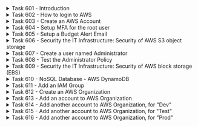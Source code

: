 <details>
<summary>Task 601 - Introduction</summary>
This course is all about IT Infrastructure Security, and again IT Infrastructure includes:

1. Compute
2. Storage
3. Networking, and
4. Security

We could also think as IT Infrastructure as the first three, and we need to implement IT Infrastructure security for all three.  

1. Compute (and related security)
2. Storage (and related security)
3. Networking (and related security)
4. Security (there will always some other security controls that don't fit into the above)

If there are any mistakes in these hands-on labs, try on your own to debug the problem, then send me the problem and solution, thanks!

Good Luck!  Teacher Todd
</details>

<details>
<summary>Task 602 - How to login to AWS</summary>
You will need to be able to login to multiple AWS accounts simultaneously.  If you have just one web browser window open with multiple AWS login tabs open, they will conflict and cause problems for AWS.  You will receive a message that you have to login again in the conflicting browser tabs.  So, it is recommended that you do the following instead, for for hands-on labs.

When you want to have your Web browser open tabs for multiple AWS logins, instead you should open completly separate Web browser windows, for example with Chrome incognito or Firefox private window options.  Or in Chrome, you can different users, and then then the different windows (one for each user) will not conflict.  This lets you switch back and forth between you two AWS accounts, very quickly.

We're going to first have some hands-on labs, where you will create a new account, and you will need the following windows open, in one or another hands-on lab:

1. AWS Management account, logged in as root
2. AWS Management account, logged in as administrator
3. AWS Management account, logged in as a normal user, with your student-id (later)

After many hours I've realized that it is impossible for you to learn the AWS Organizations service or the AWS IAM Identity service without getting some hands-on experience.  Even when I created my AWS Oganization and created my AWS Identity service, I can't give you permissions for either AWS Organizations or AWS Identity service, without giving you too permisive access.

So, students will create their own AWS accounts, to be used for AWS Organizations and AWS IAM Identity Center.  However, first you will learn something which is much easier to learn, which is account based IAM inline policies (with just users, groups, roles, and inline policies).
</details>

<details>
<summary>Task 603 - Create an AWS Account</summary>
To do many of the hands-on labs, you'll need one or more brand new AWS accounts to work with.

It is recommended that all students create their own AWS account, which will be used to perform hands-on labs, for the AWS IAM, AWS Organizations, and AWS IAM Identity Center hands-on labs.  If you create an AWS account, and this is the first AWS account you create, you will get the "free tier" service, and get many free services for 12 months, which is great since your AWS Academy accounts will close soon after the course is over, in January.

To create an AWS account, you will need a credit card, for verification, and to pay for any services that you use, that cost money.  Many AWS services are free for the first 12 months, but it can be tricky.  For example, they give you one free Linux server, but you can only have it configured with 1GB, not 2GB.  So, if you start a Linux server with 2GB, they will charge your credit card.  So, I suggest that you only use the AWS accounts you create for testing AWS Organizations, IAM, and IAM Identity Center policies, since they are all free.  All of the hands-on labs I ask you to do with your own account are free.  If you have one, use a virtual credit card, where you can set the limit very low, like 10kr, in case someone abuses your AWS account, or you make a mistake.

If you don't want to create an AWS account, that is not problem, you just need to join a study buddy group, where at least one student creates an account and agrees to do hands-on labs with you, possibly via zoom.  Since some students may not want to create an account, I will now allow five students per study buddy group, so that if you don't want to create an account, you can more easily find a group who created an account.  

Please update Canvas > Collaboratiion > Student Information, with a decision if you will create an AWS Account, and change your student buddy groups, as required, so, that you are in a group with a student who will have an AWS account.  On Tuesday, December 5th, you can use the Canvas chat to find a student to join, who has an AWS account that they signed up for.

For services that cost AWS money/credits, like EC2, you should continue to use your free 100 USD in credits, on the AWS Academy server.

If you use an eamil account that supports plus addresses, such as with gmail.com, you should use a plus addresses for your AWS accounts.  So, if you have an gmail address "me@gmail.com", you can use the address "me+Aws-Management@gmail.com", for the new account.  With this name, when you receive emails from AWS, from looking at the sent to email address, you'll know which AWS account it is concerning.

To create first account that you will create, surf to: [AWS](https://Aws.com), and click "Create account" in the upper right.  Then follow the instructions.  For the account name, choose "Management".
</details>

<details>
<summary>Task 604 - Setup MFA for the root user</summary>
If there was a virus on your computer and they could access your new AWS Management root user account credentials, they would be able to spin up lots of EC2 instances and run bitcoin minings applications, which might cost you a lot of money.  So, to prevent this, for you, and for the company you work for in the future, you will now learn to setup MFA on the AWS Management root user.

1. Login to your new AWS Management account.  
2. Search for and run the IAM service
3. In the middle, you should see, "Security recommendations" ... "Add MFA for root user", click on that.
4. Follow the instructions to set up MFA
5. You can use the Google Authenticator or Microsoft Authenticator apps.
6. Log out
7. Log in and verify that it required you to use MFA to login.

Note that you will create some more AWS account, but DON'T CREATE THEM YET!  Wait until after you create an AWS Organization, because you need to create them in a certain way, documented later.
</details>

<details>
<summary>Task 605 - Setup a Budget Alert Email</summary>
It is very important to keep track of the AWS charges, both as a student, and at your future company.  Please setup a Budget Alert Email as follows:

1. Login to your new AWS Management account.  
2. Search for and run the "Billing and Cost Management" service
3. Click on the left, "Cost Explorer".
4. You should get a message that it will take up to 24 hours to prepare the data.
5. Log back in after 24 hours and click on the left, near the bottom "Budgets".
6. Choose "Use a template"
7. I suggest to choose "Zero spend budget", so that you are alerted if there any any charges at all that you have to pay for.
8. Enter the email address that you want the alert sent to.
9. Click on the lower right, "Create budget".
</details>

<details>
<summary>Task 606 - Security the IT Infrastructure: Security of AWS S3 object storage</summary>
Storage is one big part of IT Infrastructure.  One popular type of public cloud storage is AWS S3 object storage, so need now have a hands-on lab to secure S3.  

Amazon Simple Storage Service (Amazon S3) is a highly scalable and durable object storage service provided by Amazon Web Services (AWS). It is designed to store and retrieve any amount of data from anywhere on the web. Amazon S3 is widely used for various purposes, including data storage, backup and restore, archiving, content distribution, and serving static websites.

Key features of Amazon S3 include:

Object Storage:

1. S3 stores data as objects, which consist of data, a key (unique within a bucket), and metadata.
Durability and Availability:

2. S3 is designed for 99.999999999% (11 nines) durability of objects across multiple Availability Zones within a region.
Scalability:

3. S3 automatically scales to handle a virtually unlimited amount of data. You can store an unlimited number of objects, each ranging from 0 bytes to 5 terabytes.

Multiple Storage Classes:

1. S3 provides different storage classes to optimize costs based on the access patterns and durability requirements of your data, including Standard, Intelligent-Tiering, Standard-IA (Infrequent Access), Glacier (for archival), and more.

Versioning:

1. Versioning allows you to keep multiple versions of an object in a bucket. This feature helps with data recovery and protection against accidental deletion.
Security and Access Control:

2. S3 allows you to control access to your data using bucket policies, Access Control Lists (ACLs), and AWS Identity and Access Management (IAM) roles.

Data Transfer Acceleration:

1. S3 Transfer Acceleration uses the CloudFront global network to accelerate uploads to and downloads from your S3 bucket.

Event Notifications:

1. You can configure event notifications to trigger AWS Lambda functions, SQS queues, or SNS topics when objects are created or deleted.

Logging and Auditing:

1. S3 provides logging features that allow you to track and analyze access to your bucket. You can also enable server access logging.
Static Website Hosting:

WebSite Hosting:

1. S3 can be used to host static websites by configuring the bucket for website hosting.

Amazon S3 is a versatile and widely used service that forms a fundamental part of many AWS architectures. It is often used in conjunction with other AWS services for building scalable and resilient applications.

The following policy allows all S3 actions, except S3 GetObject.  If you wanted to, you could add more S3 actions to the deny list, and they would also be denied.  For example, you could add the following actions to the S3 deny list:

1. s3:DeleteBucket:
Denying the ability to delete an S3 bucket can help prevent accidental or intentional deletion of critical data.

2. s3:DeleteObject:
Denying the ability to delete objects within a bucket can protect against unauthorized removal of important files.

3. s3:PutBucketPolicy:
Denying the ability to modify the bucket policy can help prevent unauthorized changes to access control configurations.

4. s3:PutBucketAcl:
Denying the ability to modify the bucket ACL (Access Control List) can help maintain control over who has access to the bucket.

5. s3:PutObjectAcl:
Denying the ability to modify object ACLs can help control access to individual objects within a bucket.

6. s3:PutObjectVersionAcl:
Similar to PutObjectAcl, denying the ability to modify versioned object ACLs helps control access in versioned buckets.

7. s3:PutBucketLogging:
Denying the ability to enable or modify bucket logging can help maintain the integrity of access logs.

8. s3:PutBucketEncryption:
Denying the ability to modify bucket encryption settings helps ensure the security of stored data.

9. s3:PutBucketPublicAccessBlock:
Denying the ability to modify public access settings for a bucket can help prevent unintentional exposure of data.

10. s3:DeleteBucketPolicy:
Denying the ability to delete the bucket policy can prevent unauthorized removal of the access policy.

11. s3:DeleteBucketWebsite:
Denying the ability to delete the bucket website configuration can help preserve web hosting settings.

12. s3:DeleteBucketCors:
Denying the ability to delete the CORS (Cross-Origin Resource Sharing) configuration helps control cross-origin access.

Here are the instructions:

1. Login to your new AWS Management account.  
2. Search for and run the IAM service
3. Click on the left, "Policies".
4. Click on the upper right, "Create policy".
5. Click on the upper right, "JSON".
6. Paste the following to replace the old json, and take the time to understand it.
```
{
	"Version": "2012-10-17",
	"Statement": [
		{
			"Sid": "AllowSeveral",
			"Effect": "Allow",
			"Action": [
				"cloudtrail:*",
				"cloudwatch:*",
			  "s3:*",
				"iam:*",
        "q:*"
			],
			"Resource": "*"
		},
		{
			"Sid": "DenyS3GetObject",
			"Effect": "Deny",
			"Action": "s3:GetObject",
			"Resource": "*"
		},
		{
			"Sid": "AllowAccessAnalyzer",
			"Effect": "Allow",
			"Action": "access-analyzer:ListPolicyGenerations",
			"Resource": "*"
		}
	]
}
```
7. Now add specific denies for two or more of s3:actions listed in the previous task, to the above policy.
8. Scroll down and click on the lower right, "Next"
9. Name the policy, "Administrators"
10. Note that it lists your policies below
11. Click on the lower right, "Create policy"
</details>

<details>
<summary>Task 607 - Create a user named Administrator</summary>

1. Login to your new AWS Management account.  
2. Search for and run the IAM service
3. Click on the left, "Users".
4. Click on the right, "Create user"
5. Enter, "Administrator"
6. Click on "Provide access to the AWS Management Console"
7. Select "I want to create an IAM user" (you will learn IAM Identity Center later)
8. Choose a password option, but document the password.
9. If you want, disable "Users must create a new password at next sign-in"
10. Click on the lower right "Next"
11. Click on the right "Attach policies diretly"
12. Click on "Filter by Type" and choose "Customer managed".
13. Select the "Administors" policy that you created earlier.
14. Click on the lower right, "Create user".
15. Save the url from the "Console sign-in URL" field, for login later.
</details>

<details>
<summary>Task 608 - Test the Administrator Policy</summary>
We will now test the Administrator policy.

1. Start a brand new Web browser window.
2. Login to your new AWS Management account (as Administrator, with the previous url and previous password)
3. Find the service "S3"
4. Create an S3 bucket (verify it works)
5. Find the service "EC2"
6. Try to create an EC2 instance (verify it fails)
7. Jump back to the other windows, the logged in as "root" window
8. Find the service "IAM".
9. Click on the left, "Policies".
10. Click on "Filter by Type", and select "Customer managed".
11. Click on your own "Administrators" policy.
12. Click on the right, "Edit".
13. Delete the line, "s3:*".
14. In the lower right click, "Next".
15. In the lower right click, "Save changes".
16. Verify that "S3" no longer shows up under "Permissions defined".
17. Jump back to the other window (user Administrator)
18. Try to create another S3 bucket (and verify it fails)
19. Jump back to the other window (user root)
20. On your own, figure out how to add back to the policy, the line that read "s3:*", and save it.
21. Jump back to the Administrator and verify that you can create a new S3 bucket.
22. Then delete all your S3 buckets.
</details>

<details>
<summary>Task 609 - Security the IT Infrastructure: Security of AWS block storage (EBS)</summary>
Storage is one big part of IT Infrastructure.  You learned how to implement some IT Infrastructure Seucurity on AWS s3 object storage.  Another type of storage is AWS EBS (Elastic Block Storage).  In this hands-on lab, you will how to secure EBS.

Amazon Elastic Block Store (Amazon EBS) is a service that provides block-level storage volumes for use with Amazon EC2 instances. Here are ten popular AWS Identity and Access Management (IAM) actions related to Amazon EBS that you might want to control or allow in your IAM policies:

1. ec2:AttachVolume:
Allows attaching an Amazon EBS volume to an Amazon EC2 instance.

2. ec2:CreateSnapshot:
Permits creating a snapshot of an Amazon EBS volume. Snapshots are point-in-time copies of volumes and are often used for backup purposes.

3. ec2:CreateVolume:
Enables the creation of new Amazon EBS volumes. This action is used to provision additional storage.

4. ec2:DeleteSnapshot:
Allows deleting an Amazon EBS snapshot.

5. ec2:DeleteVolume:
Permits the deletion of an Amazon EBS volume.

6. ec2:DescribeSnapshots:
Allows listing and describing Amazon EBS snapshots.

7. ec2:DescribeVolumes:
Allows listing and describing Amazon EBS volumes.

8. ec2:DetachVolume:
Permits detaching an Amazon EBS volume from an Amazon EC2 instance.

9. ec2:ModifyVolume:
Enables modifying the attributes of an Amazon EBS volume, such as the volume type or size.

10. ec2:CreateTags and ec2:DeleteTags:
Allows the creation and deletion of tags on Amazon EBS resources. Tags are useful for organizing and categorizing resources.

When crafting IAM policies, it's crucial to consider the specific actions required for your use case and apply the principle of least privilege. This means granting users or roles the minimum set of permissions necessary to perform their tasks effectively, without providing unnecessary access.

The ebs actions are part of ec2, for example you might think you could use ebs:CreateTags, but you actually need to use ec2:CreateTags, even for tags on an ebs volume.

The following policy allows all ec2 actions, except for the listed deny actions.  If you wanted to, you could add more EBS actions to the deny list, and they would also be denied.  For example, you could some of the above actions to the ec2 deny list.  Even though you give some permissions to ec2, it is recommended that you don't try to create ec2 instances on your own AWS accounts.  Instead create instances on your AWS Academy account, which is 100% free.

Here are the instructions:

1. Login to your new AWS Management account, as the root user.  
2. Search for and run the IAM service
3. Click on the left, "Policies".
4. Click on the top, "Filter by Type".
5. Click on the upper right, "JSON".
6. Select "Customer managed".
7. Select the policy you created earlier, called "Administrators".
8. Paste the following to replace the old json, and take the time to understand it.
9. Save the above policy to apply it.
```
{
	"Version": "2012-10-17",
	"Statement": [
		{
			"Sid": "AllowSeveral",
			"Effect": "Allow",
			"Action": [
				"cloudtrail:*",
				"cloudwatch:*",
        		"ec2:*",
				"s3:*",
				"iam:*",
        		"q:*"
			],
			"Resource": "*"
		},
		{
			"Sid": "DenyEbsDeny",
			"Effect": "Deny",
			"Action": [
				"ec2:CreateTags",
				"ec2:RunInstances",
				"ec2:RunScheduledInstances"
			],
			"Resource": "*"
		},
		{
			"Sid": "DenyS3GetObject",
			"Effect": "Deny",
			"Action": "s3:GetObject",
			"Resource": "*"
		},
		{
			"Sid": "AllowAccessAnalyzer",
			"Effect": "Allow",
			"Action": "access-analyzer:ListPolicyGenerations",
			"Resource": "*"
		}
	]
}
```
</details>

<details>
<summary>Task 610 - NoSQL Database - AWS DynamoDB</summary>
DynamoDB is a managed NoSQL database service. The Free Tier includes a certain amount of read and write capacity units, storage, and data transfer.  We'll create and then delete a NoSQL DynamoDB database.

1. Login to your new AWS Management account (as Administrator, with the previous url and previous password).  The following will not work (unless you do step 2.), but if you want to verify that it does not work, you can try that (optional)
2. In the Web window with your "root" login, do the following: On your own, enable the DynamoDB service, to be allowed by Administrator, by editing the IAM policy "Administrators", and adding a line that says, "dynamodb:*",
3. Jump to the AWS Administrator window.
4. Find the service "DynamoDB"
5. Click on the right, "Create a table"
6. For the table name, enter "Test_Table_1"
7. For the Partition key, enter "Pid"
8. For the Sort key, enter "Sid"
9. Change to "Customize settings" (and learn what it means)
10. Change to "DynamoDB Standard-IA" (and learn what it means)
11. Change to "On demand" (and learn what it means)
12. Leave the rest of the defaults and click on the bottom right, "Create table".
13. If you did step 2. correctly, you should have created a DynamoDB table
14. Now, immediately delete the table.
15. It is very important that you delete the table, and if you need help contact me.
16. Then change the policy back, by removing "dynamodb:*", from the policy.
17. Then verify that you can no longer create a DynamoDB table.
</details>

<details>
<summary>Task 611 - Add an IAM Group</summary>
You have now learned how to create an AWS account, secure root access via an MFA, create a budget, create a policy, create a user Administrator, apply the policy to Administrator, and make changes to user Administratrator's policy.  This was not the best practice, but to me, it is obvious that after you learned these basic skills, it will be much easier to learn the best practice skills.  I wish I could just point you to other material, but I could not find any other great material to teach you in an easy to learn way.  So, now you will learn about AWS IAM Groups, and the best practice on how to use AWS IAM Groups.  

You need to fully understand the following.  There are two ways to create the IAM group Administrators and give that group permissions.

1. You can login as root, and and the root user can take the actions.
2. Or root can give the user Administrator or group Administrors the AWS IAM rights to perform the action, via adding "iam:*" to the list of allowed permissions.
3. Then the Administrator can login and perform the actions.
4. For this hands-on labs, try to give the Administor user the "iam:*" rights, and login as Administrator
5. On your own, try to figure out how to create the group named "Administrators".
6. Then add the user, "Administrator", to the new group named "Administratorys".
7. Add the policy named, "Administrators" to the new group named, "Administrators".
8. Remove the policy named, "Administrators" frmo the past user named, "Administrators".
</details>

<details>
<summary>Task 612 - Create an AWS Organization</summary>
In the previous task, you created a new AWS account.  In this task you will create a new AWS Oganization, based on the previous account you created, which will become the AWS organization "Security" account.

When you login to your new AWS account, you should use a new web browser window, so that it does not conflict with your previous  windows.  After you log in to AWS with your Management account, do an AWS search for the "organizations" service, and choose that.

Then do the following to enable AWS organizations:

1. Open the AWS Organizations console.
2. In Create organization page, Choose Create organization.
3. AWS will create an organization, with a root OU (organization unit), and the Management account will be a member of the root OU.  This may take a minute or so. 
</details>

<details>
<summary>Task 613 - Add an account to AWS Organization</summary>
AWS Organizations has no value, unless there are multiple account in the AWS Organization, so you will create the following AWS accounts, which will all be a part of the AWS Organization:

1. Management account (where you create and control the AWS Organizations)
2. Security account (for security work, such as auditing)
3. Dev (Development) account, for use in developing the services
4. Test account, to test the services
5. Prod (Production) account, to run the actual services

In this task, you will create a 2nd AWS Account and add it to your AWS Organization, named "Security"

If you create the 2nd AWS account, from within your main AWS Account, from within the AWS Organizations service, you don't need to provide a credit card again, so I'll show you how to do that now.  Note that any charges from your "Security" account, will be rolled up into the Management account billing information.

From your main management account, surf to "AWS Organizations".

1. Click on "AWS accounts".
2. Click on the upper right, "Add an AWS account"
3. Select, "Create an AWS account".
4. In the "AWS account name" box, enter, "Security".
5. Then there is a box which states, "Email address of the account's owner"
6. Note that in AWS, you need a separate and disinct email address for every AWS account.
7. If possible, I suggest to use a plus address.  So, if you have an gmail address "me@gmail.com", you can use the address "me+Aws-Security@gmail.com", for the new account.  With this name, when you receive emails from AWS, from looking at the sent to email address, you'll know which AWS account it is concerning.
8. Note that they have a bug.  In the Management account it might say, "AWS is creating 1 account", but after you get the email refresh that page, and you'll then see the new "Security" account in your organization. 
</details>

<details>
<summary>Task 614 - Add another account to AWS Organization, for "Dev"</summary>
Follow the instructions, as in the previous task, but create this new "Dev" account.
</details>

<details>
<summary>Task 615 - Add another account to AWS Organization, for "Test"</summary>
Follow the instructions, as in the previous task, but create this new "Test" account.
</details>

<details>
<summary>Task 616 - Add another account to AWS Organization, for "Prod"</summary>
Follow the instructions, as in the previous task, but create this new "Prod" account.
</details>

